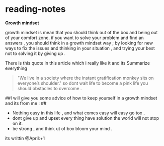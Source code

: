 # reading-notes
**Growth mindset**

growth mindset is mean that you should think out of the box and being out of your comfort zone.
if you want to solve your problem and find an answers , you should think in a growth mindset way ; 
by looking for new ways to fix the issues and thinking in your situation , and trying your best not to
solving it by giving up .

There is this quote in this article which i really like it and its Summarize everything
> "We live in a society where the instant gratification monkey sits on everyone’s shoulder."
so dont wait life to become a pink life you should obstacles to overcome .

##I will give you some advice of how to keep yourself in a growth mindset and its from me : ##

- Nothing easy in this life , and what comes easy will easy go too .
- dont give up and upset every thing have solution the world will not stop on it.
- be strong , and think ut of box bloom your mind .



 its writtin @April:+1
